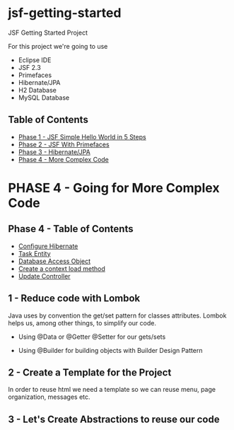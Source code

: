 # jsf-getting-started
JSF Getting Started Project

For this project we're going to use 
- Eclipse IDE
- JSF 2.3
- Primefaces
- Hibernate/JPA
- H2 Database
- MySQL Database

## Table of Contents
- [Phase 1 - JSF Simple Hello World in 5 Steps](#phase-1---jsf-simple-hello-world-in-5-steps)
- [Phase 2 - JSF With Primefaces](#phase-2---jsf-with-primefaces)
- [Phase 3 - Hibernate/JPA](#phase-3---hibernatejpa)
- [Phase 4 - More Complex Code](#phase-4---going-for-more-complex-code)

# PHASE 4 - Going for More Complex Code

## Phase 4 - Table of Contents
- [Configure Hibernate](#1---configuring-hibernate-and-h2-database)
- [Task Entity](#2---task-entity)
- [Database Access Object](#3---database-access-object)
- [Create a context load method](#4---context-load-method)
- [Update Controller](#5---update-controller)



## 1 - Reduce code with Lombok

Java uses by convention the get/set pattern for classes attributes. Lombok helps us, among other things, to simplify our code.

- Using @Data or @Getter @Setter for our gets/sets

- Using @Builder for building objects with Builder Design Pattern



## 2 - Create a Template for the Project

In order to reuse html we need a template so we can reuse menu, page organization, messages etc.


## 3 - Let's Create Abstractions to reuse our code






